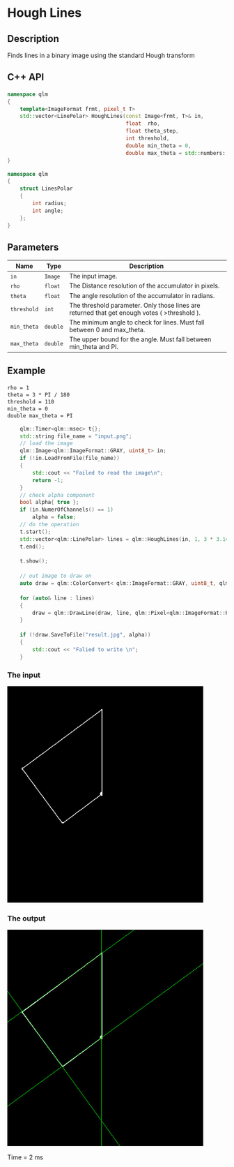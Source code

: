# Hough Lines

## Description
Finds lines in a binary image using the standard Hough transform
## C++ API
```c++
namespace qlm
{
	template<ImageFormat frmt, pixel_t T>
	std::vector<LinePolar> HoughLines(const Image<frmt, T>& in,
									  float  rho, 
									  float theta_step, 
									  int threshold,
									  double min_theta = 0,
									  double max_theta = std::numbers::pi);
}
```
```c++
namespace qlm
{
	struct LinesPolar
	{
		int radius;
		int angle;
	};
}
```
## Parameters

| Name        | Type         | Description                                                                                  |
|-------------|--------------|----------------------------------------------------------------------------------------------|
| `in`        | `Image`      | The input image.                                                                             |
| `rho`       | `float`      | The Distance resolution of the accumulator in pixels.                                        |
| `theta`     | `float`      | The angle resolution of the accumulator in radians.                                          |
| `threshold` | `int`        | The threshold parameter. Only those lines are returned that get enough votes ( >threshold ). |
| `min_theta` | `double`     | The minimum angle to check for lines. Must fall between 0 and max_theta.                     |
| `max_theta` | `double`     | The upper bound for the angle. Must fall between min_theta and PI.                         |

## Example 
	rho = 1
	theta = 3 * PI / 180
	threshold = 110
	min_theta = 0
	double max_theta = PI

```c++
    qlm::Timer<qlm::msec> t{};
	std::string file_name = "input.png";
	// load the image
	qlm::Image<qlm::ImageFormat::GRAY, uint8_t> in;
	if (!in.LoadFromFile(file_name))
	{
		std::cout << "Failed to read the image\n";
		return -1;
	}
	// check alpha component
	bool alpha{ true };
	if (in.NumerOfChannels() == 1)
		alpha = false;
	// do the operation
	t.start();
	std::vector<qlm::LinePolar> lines = qlm::HoughLines(in, 1, 3 * 3.14f / 180, 110);
	t.end();

	t.show();

	// out image to draw on
	auto draw = qlm::ColorConvert< qlm::ImageFormat::GRAY, uint8_t, qlm::ImageFormat::RGB, uint8_t>(in);

	for (auto& line : lines)
	{
		draw = qlm::DrawLine(draw, line, qlm::Pixel<qlm::ImageFormat::RGB, uint8_t>{ 0, 255, 0 });
	}

	if (!draw.SaveToFile("result.jpg", alpha))
	{
		std::cout << "Falied to write \n";
	}

```

### The input
![Input Image](input.png)
### The output
![Input Image](result.jpg)

Time = 2 ms

